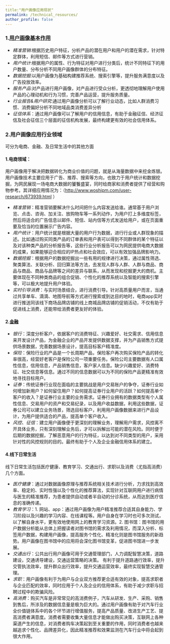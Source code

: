 ```yaml
---
title:"用户画像应用现状"
permalink: /technical_resources/
author_profile: false
---
```



### 1.[用户画像基本作用](https://blog.csdn.net/zzhhoubin/article/details/79727130)
* *精准营销*:根据历史用户特征，分析产品的潜在用户和用户的潜在需求，针对特定群体，利用短信、邮件等方式进行营销。
* *用户统计*:根据用户的属性、行为特征对用户进行分类后，统计不同特征下的用户数量、分布分析不同用户画像群体的分布特征。
* *数据挖掘*:以用户画像为基础构建推荐系统、搜索引擎等，提升服务满意度以及广告投放效率。
* *服务产品*:对产品进行用户画像，对产品进行受众分析，更透彻地理解用户使用产品的心理动机和行为习惯，完善产品运营，提升服务质量。
* *行业报告&用户研究*:通过用户画像分析可以了解行业动态，比如人群消费习惯、消费偏好分析不同地域品类消费差异分析
* *征信体系*：通过用户画像可以了解用户的信用信息，有助于金融征信、经济征信及社会征信三个层面的征信机构发展，最终构建更有效的社会信用体系。

### 2.用户画像应用行业领域
可分为电商、金融、及日常生活中的其他方面
#### 1.电商领域：
用户画像用于解决把数据转化为商业价值的问题，就是从海量数据中来挖金炼银。用户画像技术主要应用于广告、推荐、搜索等方向，也致力于用户统计和数据挖掘，为网民展现一场电商大数据的饕餮盛宴，同时给商家和消费者提供了经营和购物参考。其详细应用情况为：（http://www.woshipm.com/user-research/673939.html ）
* *精准营销*：精准营销要解决什么时间把什么内容发送给谁。通常基于用户浏览、点击、咨询、加关注、放购物车等一系列动作，为用户打上多维度标签，然后将适合的广告信息以邮件、短信、站内信等方式发送给用户，或在页面重要及恰当的位置展示广告内容。
* *用户统计*：用户统计就是根据大量的用户行为数据，进行行业或人群现象的描述。比如通过购买同类产品的订单表和用户表可以得到不同群体的某个特征以及对该种类产品的分析报告等，这些行业分析报告可以为网民提供电商大数据的成果，如果能够迎合相应的IP热点和社会效应，可以有效加强品牌影响力。
* *数据挖掘*：根据用户的数据挖掘出一些有用的规律进行决策，通过属性筛选、聚类算法、关联分析、回归算法等方法，去发现人群与人群、人群与商品、商品与商品、商品与品牌等之间的差异与联系，从而发现和挖掘更大的商机。主要体现在不同种类商品的组合促销、个性化的推荐系统以及智能的搜索引擎等，可以极大地提升用户体验。
* *实时引导消费*：与实时场景结合，进行消费引导。针对高质量用户而言，当通过共享单车、滴滴、地图导航等方式进行搜索或到达目的地时，电商app实时进行推送同该线下商场品牌店铺的线上商城品牌店铺的促销活动，不仅有助于促进线上消费，还能带给消费者更友好的体验。

#### 2.[金融](https://blog.csdn.net/javastart/article/details/49443431)
* *银行*：深度分析客户，依据客户的消费特征、兴趣爱好、社交需求、信用信息来开发设计产品，为金融企业的产品开发提供数据支撑，并为产品销售方式提供场景数据，完善数据场景设计，提高目标客户精准度。
* *保险*：保险行业的产品是一个长周期产品，保险客户再次购买保险产品的转化率很高，经营好老客户是保险公司一项重要任务。保险公司主要数据有人口属性信息，信用信息，产品销售信息，客户家人信息。缺少兴趣爱好、消费特征、社交信息等信息。通过不同的信息数据可以为不同的保险产品更精准有效地寻找目标用户。
* *证券*：传统证券行业现在面临的主要挑战是用户交易账户的争夺，证券行业如何增加新用户？如何留住用户？如何提高证券行业用户的活跃？如何提高单个客户的收入？是证券行业主要的业务需求。证券行业拥有的数据类型有个人属性信息、交易用户的资产和交易纪录，以及用户收益数据，利用这些数据，证券公司可以建立业务场景，筛选目标客户，利用用户画像数据来进行产品设计，为用户提供适合的产品，提高单个客户收入。
* *风控、征信*：建立用户画像便于更深刻的理解业务，理解用户需求，风控离不开具体业务，只有深刻理解业务后，才可以拆解出可能的潜在风险。同时便于后期的数据挖掘，了解恶意用户的行为特征，以达到对不同类型的用户，采用针对性的风控规则的目的。最终有助于个人及企业金融信用体系的建立。

#### 4.线下日常生活
线下日常生活包括医疗健康、教育学习、交通出行、求职以及消费（尤指高消费）几个方面。
* *医疗健康*：通过对数据画像原理与推荐系统相关技术进行分析，力求找到高效率、稳定的、实时性强以及个性化的推荐算法，实现针对互联网用户进行病情与医生的精准推荐，为患者提供自动或者半自动的分诊系统，从而达到医疗信息的准确传递。
* *教育学习*：1. 网站、app：通过用户画像为用户精准推荐合适其自身能力、学习阶段以及兴趣的学习内容、在线课程等。用户自身在学习时也可多次测试，以了解自身水平，更有效地使用网上的教育学习资源。2. 图书馆：图书馆的用户数据分析能从总体上把握读者对图书馆的需求及利用情况，而深入分析、标签用户数据，构建用户画像，提高服务个性化、精准化则是图书馆服务的新趋势。用户画像在图书馆中的应用将会深化图书馆变革，促进图书馆进一步发展。
* *交通出行*：公共出行用户画像可用于交通管理部门，人力调配智慧决策，道路建设，交通诱导建设，交通运营策略的决策。 有利于提升道路通行效率，提升交管执法效率，提升群众出行效率，提升交通运营效率，最终实现智慧交通管理。
* *求职*：用户画像有利于为用户与企业双方推荐更合适有效的对象，提高求职者与企业匹配的效率，同时应用于个人及企业的信用体系，有助于减少求职与招聘过程中的欺骗风险。
* *高消费*：购买汽车是非常常见的高消费例子，汽车从研发、生产、采购、销售到售后，所涉及的数据信息量是极为巨大的。通过用户画像有助于对汽车行业全价值链体系中的各个环节进行增值服务，提高产品质量、改进生产工艺、提高消费者满意度。消费者需要收集大量信息才能做出购买决策，互联网上各种渠道产生的信息，对消费者购车决策起到至关重要的作用，同时消费者也越来越追求个性化、品牌差异化，因此精准推荐和效果监测在汽车行业中将会起到很大作用。
